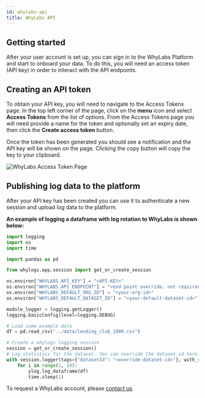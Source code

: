 ```yaml
---
id: whylabs-api
title: WhyLabs API
---
```

## Getting started

After your user account is set up, you can sign in to the WhyLabs Platform and start to onboard your data. To do this, you will need an access token (API key) in order to interact with the API endpoints.

## Creating an API token

To obtain your API key, you will need to navigate to the Access Tokens page. In the top left corner of the page, click on the **menu** icon and select **Access Tokens** from the list of options. From the Access Tokens page you will need provide a name for the token and optionally set an expiry date, then click the **Create access token** button.

Once the token has been generated you should see a notification and the API key will be shown on the page. Clicking the copy button will copy the key to your clipboard.

![WhyLabs Access Token Page](/img/whylabs-access-token-page.jpg)
## Publishing log data to the platform

After your API key has been created you can use it to authenticate a new session and upload log data to the platform.  

**An example of logging a dataframe with log rotation to WhyLabs is shown below:**

```python
import logging
import os
import time

import pandas as pd

from whylogs.app.session import get_or_create_session

os.environ["WHYLABS_API_KEY"] = "<API-KEY>"
os.environ["WHYLABS_API_ENDPOINT"] = "<end point override. not required>"
os.environ["WHYLABS_DEFAULT_ORG_ID"] = "<your-org-id>"
os.environ["WHYLABS_DEFAULT_DATASET_ID"] = "<your-default-dataset-id>"

module_logger = logging.getLogger()
logging.basicConfig(level=logging.DEBUG)

# Load some example data
df = pd.read_csv("../data/lending_club_1000.csv")

# Create a whylogs logging session
session = get_or_create_session()
# Log statistics for the dataset. You can override the dataset id here
with session.logger(tags={"datasetId": "<override-dataset-id>"}, with_rotation_time="1s") as ylog:
    for i in range(1, 10):
        ylog.log_dataframe(df)
        time.sleep(1)
```

To request a WhyLabs account, please [contact us](https://whylabs.ai/contact-us).
